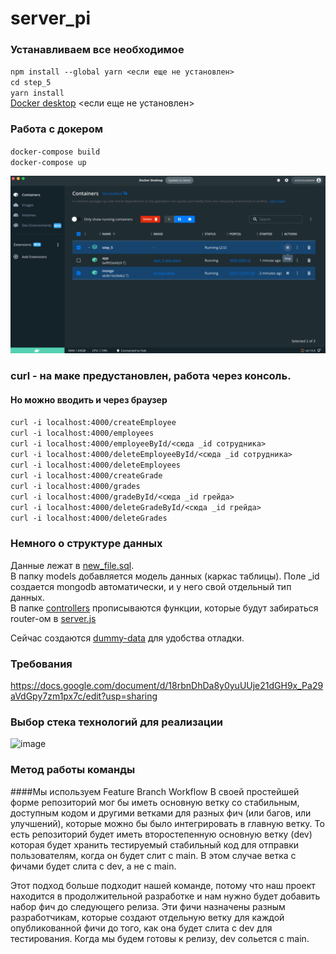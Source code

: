 # server_pi

### Устанавливаем все необходимое
`npm install --global yarn <если еще не установлен> `   
`cd step_5 `   
`yarn install `   
[Docker desktop](https://www.docker.com/products/docker-desktop/) <если еще не установлен> 
### Работа с докером
`docker-compose build `    
`docker-compose up `  


<p align="left">
  <img src="screenshot.png" width="600" title="hover text">
</p>

### curl - на маке предустановлен, работа через консоль. 
#### Но можно вводить и через браузер
`curl -i localhost:4000/createEmployee `      
`curl -i localhost:4000/employees    `      
`curl -i localhost:4000/employeeById/<cюда _id сотрудника>   `       
`curl -i localhost:4000/deleteEmployeeById/<cюда _id сотрудника>  `        
`curl -i localhost:4000/deleteEmployees    `      
`curl -i localhost:4000/createGrade    `      
`curl -i localhost:4000/grades `      
`curl -i localhost:4000/gradeById/<cюда _id грейда> `      
`curl -i localhost:4000/deleteGradeById/<cюда _id грейда>`       
`curl -i localhost:4000/deleteGrades`      


### Немного о структуре данных
Данные лежат в [new_file.sql](new_file.sql).  
В папку models добавляется модель данных (каркас таблицы). Поле _id создается mongodb автоматически, и у него свой отдельный тип данных.  
В папке [controllers](step_5/controllers) прописываются функции, которые будут забираться router-ом в [server.js](step_5/server.js)

Сейчас создаются [dummy-data](step_5/dummy_data/db.js) для удобства отладки.

### Требования
https://docs.google.com/document/d/18rbnDhDa8y0yuUUje21dGH9x_Pa29aVdGpy7zm1px7c/edit?usp=sharing

### Выбор стека технологий для реализации
<img width="564" alt="image" src="https://user-images.githubusercontent.com/62689637/200595575-300bdd65-cf05-44f4-bf37-4318ad480aef.png">

### Метод работы команды
####Мы используем Feature Branch Workflow
В своей простейшей форме репозиторий мог бы иметь основную ветку со стабильным, доступным кодом и другими ветками для разных фич (или багов, или улучшений), которые можно бы было интегрировать в главную ветку. То есть репозиторий будет иметь второстепенную основную ветку (dev) которая будет хранить тестируемый стабильный код для отправки пользователям, когда он будет слит с main. В этом случае ветка с фичами будет слита с dev, а не с main.

Этот подход больше подходит нашей команде, потому что наш проект находится в продолжительной разработке и нам нужно  будет добавить набор фич до следующего релиза. Эти фичи назначены разным разработчикам, которые создают отдельную ветку для каждой опубликованной фичи до того, как она будет слита с dev для тестирования. Когда мы будем готовы к релизу, dev сольется с main.

